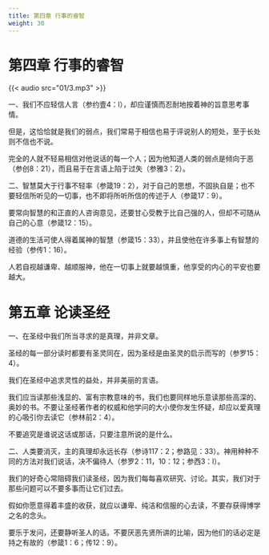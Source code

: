 ```yaml
---
title: 第四章 行事的睿智
weight: 30
---
```

# 第四章 行事的睿智

{{< audio src="01/3.mp3" >}}

一、我们不应轻信人言（参约壹4：l），却应谨慎而忍耐地按着神的旨意思考事情。

但是，这恰恰就是我们的弱点，我们常易于相信也易于评说别人的短处，至于长处则不信也不说。

完全的人就不轻易相信对他说话的每一个人；因为他知道人类的弱点是倾向于恶（参创8：21），而且易于在言语上陷于过失（参雅3：2）。

二、智慧莫大于行事不轻率（参箴19：2），对于自己的思想，不固执自是；也不要轻信所听见的一切事，也不即将所听所信的传述于人（参箴17：9）。

要常向智慧的和正直的人咨询意见，还要甘心受教于比自己强的人，但却不可随从自己的心意（参箴12：15）。

道德的生活可使人得着属神的智慧（参箴15：33），并且使他在许多事上有智慧的经验（参传1：16）。

人若自视越谦卑、越顺服神，他在一切事上就要越慎重，他享受的内心的平安也要越大。

# 第五章 论读圣经

一、在圣经中我们所当寻求的是真理，并非文章。

圣经的每一部分读时都要有圣灵同在，因为圣经是由圣灵的启示而写的（参罗15：4）。

我们在圣经中追求灵性的益处，并非美丽的言语。

我们应当读那些浅显的、富有宗教意味的书，我们也要同样地乐意读那些高深的、奥妙的书。不要让圣经著作者的权威和他学问的大小使你发生怀疑，却应以爱真理的心吸引你去读它（参林前2：4）。

不要追究是谁说这话或那话，只要注意所说的是什么。

二、人类要消灭，主的真理却永远长存（参诗117：2；参路见：33）。神用种种不同的方法对我们说话，决不偏待人（参罗2：11，10：12；参西3：l）。

我们的好奇心常阻碍我们读圣经，因为我们每每喜欢研究、讨论。其实，我们对于那些问题可以不要多事而让它们过去。

假如你愿意得着丰盛的收获，就应以谦卑、纯洁和信服的心去读，不要存获得博学之名的念头。

要乐于发问，还要静听圣人的话。不要厌恶先贤所讲的比喻，因为他们的话必定是持之有故的（参箴1：6；传12：9）。
